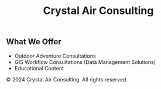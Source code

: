 <!DOCTYPE html>
<html lang="en">
<head>
    <meta charset="UTF-8">
    <meta name="viewport" content="width=device-width, initial-scale=1.0">
    <link rel="stylesheet" href="styles.css">
</head>
<body>
    <header>
        <h1>Crystal Air Consulting</h1>
    </header>
    <main>
        <section class="services">
            <h2>What We Offer</h2>
            <ul>
                <li>Outdoor Adventure Consultations</li>
                <li>GIS Workflow Consultations (Data Management Solutions)</li>
                <li>Educational Content</li>
            </ul>
        </section>
    </main>
    <footer>
        <p>&copy; 2024 Crystal Air Consulting. All rights reserved.</p>
    </footer>
</body>
</html>


